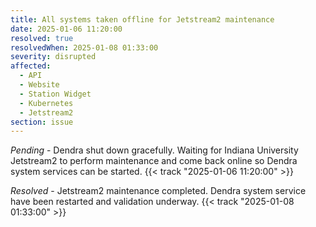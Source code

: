 ```yaml
---
title: All systems taken offline for Jetstream2 maintenance
date: 2025-01-06 11:20:00
resolved: true
resolvedWhen: 2025-01-08 01:33:00
severity: disrupted
affected:
  - API
  - Website
  - Station Widget
  - Kubernetes
  - Jetstream2
section: issue
---
```


*Pending* - Dendra shut down gracefully. Waiting for Indiana University Jetstream2 to perform maintenance and come back online so Dendra system services can be started. {{< track "2025-01-06 11:20:00" >}}

*Resolved* - Jetstream2 maintenance completed. Dendra system service have been restarted and validation underway. {{< track "2025-01-08 01:33:00" >}}
